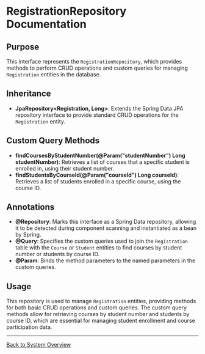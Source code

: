 # RegistrationRepository Documentation

## Purpose

This interface represents the `RegistrationRepository`, which provides methods to perform CRUD operations and custom queries for managing `Registration` entities in the database.

## Inheritance

- **JpaRepository<Registration, Long>**: Extends the Spring Data JPA repository interface to provide standard CRUD operations for the `Registration` entity.

## Custom Query Methods

- **findCoursesByStudentNumber(@Param("studentNumber") Long studentNumber)**: Retrieves a list of courses that a specific student is enrolled in, using their student number.
- **findStudentsByCourseId(@Param("courseId") Long courseId)**: Retrieves a list of students enrolled in a specific course, using the course ID.

## Annotations

- **@Repository**: Marks this interface as a Spring Data repository, allowing it to be detected during component scanning and instantiated as a bean by Spring.
- **@Query**: Specifies the custom queries used to join the `Registration` table with the `Course` or `Student` entities to find courses by student number or students by course ID.
- **@Param**: Binds the method parameters to the named parameters in the custom queries.

## Usage

This repository is used to manage `Registration` entities, providing methods for both basic CRUD operations and custom queries. The custom query methods allow for retrieving courses by student number and students by course ID, which are essential for managing student enrollment and course participation data.

---

[Back to System Overview](../../system-overview.md)
